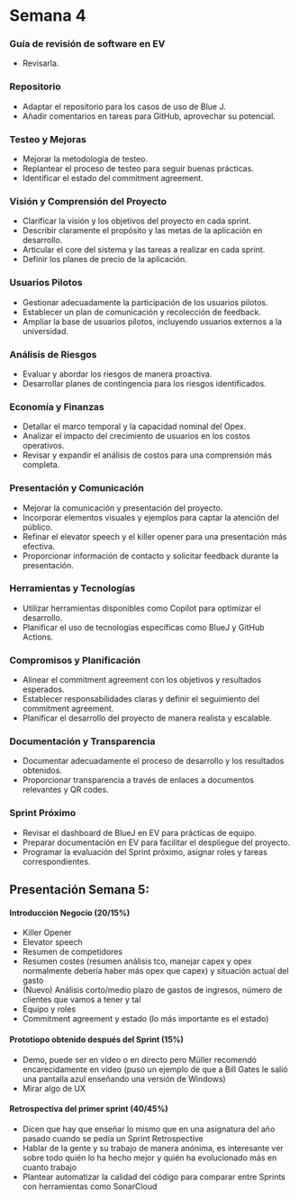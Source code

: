 # Semana 4

### Guía de revisión de software en EV
- Revisarla.

### Repositorio
- Adaptar el repositorio para los casos de uso de Blue J.
- Añadir comentarios en tareas para GitHub, aprovechar su potencial.

### Testeo y Mejoras
- Mejorar la metodología de testeo.
- Replantear el proceso de testeo para seguir buenas prácticas.
- Identificar el estado del commitment agreement.

### Visión y Comprensión del Proyecto
- Clarificar la visión y los objetivos del proyecto en cada sprint.
- Describir claramente el propósito y las metas de la aplicación en desarrollo.
- Articular el core del sistema y las tareas a realizar en cada sprint.
- Definir los planes de precio de la aplicación.

### Usuarios Pilotos
- Gestionar adecuadamente la participación de los usuarios pilotos.
- Establecer un plan de comunicación y recolección de feedback.
- Ampliar la base de usuarios pilotos, incluyendo usuarios externos a la universidad.

### Análisis de Riesgos
- Evaluar y abordar los riesgos de manera proactiva.
- Desarrollar planes de contingencia para los riesgos identificados.

### Economía y Finanzas
- Detallar el marco temporal y la capacidad nominal del Opex.
- Analizar el impacto del crecimiento de usuarios en los costos operativos.
- Revisar y expandir el análisis de costos para una comprensión más completa.

### Presentación y Comunicación
- Mejorar la comunicación y presentación del proyecto.
- Incorporar elementos visuales y ejemplos para captar la atención del público.
- Refinar el elevator speech y el killer opener para una presentación más efectiva.
- Proporcionar información de contacto y solicitar feedback durante la presentación.

### Herramientas y Tecnologías
- Utilizar herramientas disponibles como Copilot para optimizar el desarrollo.
- Planificar el uso de tecnologías específicas como BlueJ y GitHub Actions.

### Compromisos y Planificación
- Alinear el commitment agreement con los objetivos y resultados esperados.
- Establecer responsabilidades claras y definir el seguimiento del commitment agreement.
- Planificar el desarrollo del proyecto de manera realista y escalable.

### Documentación y Transparencia
- Documentar adecuadamente el proceso de desarrollo y los resultados obtenidos.
- Proporcionar transparencia a través de enlaces a documentos relevantes y QR codes.

### Sprint Próximo
- Revisar el dashboard de BlueJ en EV para prácticas de equipo.
- Preparar documentación en EV para facilitar el despliegue del proyecto.
- Programar la evaluación del Sprint próximo, asignar roles y tareas correspondientes.

## Presentación Semana 5:
#### Introducción Negocio (20/15%)
 - Killer Opener
 - Elevator speech
 - Resumen de competidores
 - Resumen costes (resumen análisis tco, manejar capex y opex normalmente debería haber más opex que capex) y situación actual del gasto
 - (Nuevo) Análisis corto/medio plazo de gastos de ingresos, número de clientes que vamos a tener y tal
 - Equipo y roles
 - Commitment agreement y estado (lo más importante es el estado)
#### Prototiopo obtenido después del Sprint (15%)
 - Demo, puede ser en vídeo o en directo pero Müller recomendó encarecidamente en vídeo (puso un ejemplo de que a Bill Gates le salió una pantalla azul enseñando una versión de Windows)
 - Mirar algo de UX
#### Retrospectiva del primer sprint (40/45%)
 - Dicen que hay que enseñar lo mismo que en una asignatura del año pasado cuando se pedía un Sprint Retrospective
 - Hablar de la gente y su trabajo de manera anónima, es interesante ver sobre todo quién lo ha hecho mejor y quién ha evolucionado más en cuanto trabajo
 - Plantear automatizar la calidad del código para comparar entre Sprints con herramientas como SonarCloud
